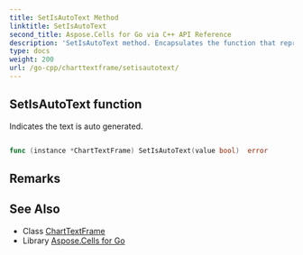 ```yaml
---
title: SetIsAutoText Method 
linktitle: SetIsAutoText
second_title: Aspose.Cells for Go via C++ API Reference
description: 'SetIsAutoText method. Encapsulates the function that represents setisautotext in Go.'
type: docs
weight: 200
url: /go-cpp/charttextframe/setisautotext/
---
```


## SetIsAutoText function

Indicates the text is auto generated.

```go

func (instance *ChartTextFrame) SetIsAutoText(value bool)  error

```

## Remarks


## See Also

* Class [ChartTextFrame](../)
* Library [Aspose.Cells for Go](../../)
